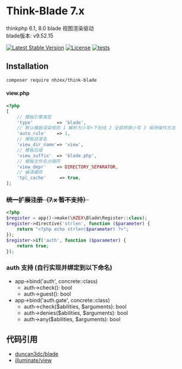 # Think-Blade 7.x
thinkphp 6.1, 8.0 blade 视图渲染驱动  
blade版本: v9.52.15 

[![Latest Stable Version](https://poser.pugx.org/nhzex/think-blade/v/stable)](https://packagist.org/packages/nhzex/think-blade)
[![License](https://poser.pugx.org/nhzex/think-blade/license)](https://packagist.org/packages/nhzex/think-blade)
[![tests](https://github.com/nhzex/think-blade/actions/workflows/tests.yml/badge.svg)](https://github.com/NHZEX/think-blade/actions/workflows/tests.yml)

## Installation
```
composer require nhzex/think-blade
```

#### view.php
```php
<?php
[
    // 模板引擎类型
    'type'         => 'blade',
    // 默认模板渲染规则 1 解析为小写+下划线 2 全部转换小写 3 保持操作方法
    'auto_rule'    => 1,
    // 模板目录名
    'view_dir_name'=> 'view',
    // 模板后缀
    'view_suffix'  => 'blade.php',
    // 模板文件名分隔符
    'view_depr'    => DIRECTORY_SEPARATOR,
    // 编译缓存
    'tpl_cache'     => true,
];
```

### ~~统一扩展注册（7.x 暂不支持）~~
```php
<?php
$register = app()->make(\HZEX\Blade\Register::class);
$register->directive('strlen', function ($parameter) {
    return "<?php echo strlen($parameter) ?>";
});
$register->if('auth', function ($parameter) {
    return true;
});
```

### auth 支持 (自行实现并绑定到以下命名)
- app->bind('auth', concrete::class)
  - auth->check(): bool
  - auth->guest(): bool
- app->bind('auth.gate', concrete::class)
  - auth->check($abilities, $arguments): bool
  - auth->denies($abilities, $arguments): bool
  - auth->any($abilities, $arguments): bool

## 代码引用
- [duncan3dc/blade](https://github.com/duncan3dc/blade)
- [illuminate/view](https://github.com/illuminate/view)